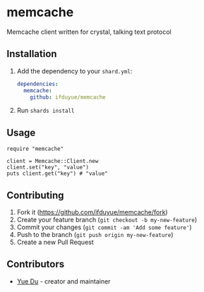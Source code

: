 # memcache

Memcache client written for crystal, talking text protocol

## Installation

1. Add the dependency to your `shard.yml`:

   ```yaml
   dependencies:
     memcache:
       github: ifduyue/memcache
   ```

2. Run `shards install`

## Usage

```crystal
require "memcache"

client = Memcache::Client.new
client.set("key", "value")
puts client.get("key") # "value"
```

## Contributing

1. Fork it (<https://github.com/ifduyue/memcache/fork>)
2. Create your feature branch (`git checkout -b my-new-feature`)
3. Commit your changes (`git commit -am 'Add some feature'`)
4. Push to the branch (`git push origin my-new-feature`)
5. Create a new Pull Request

## Contributors

- [Yue Du](https://github.com/ifduyue) - creator and maintainer
